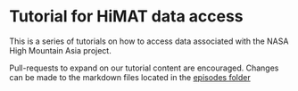 # Tutorial for HiMAT data access

This is a series of tutorials on how to access data associated with the NASA High Mountain Asia project.

Pull-requests to expand on our tutorial content are encouraged. Changes can be made to the markdown files located in the [episodes folder](https://github.com/geohackweek/himat-data/tree/gh-pages/_episodes)

